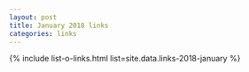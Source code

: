 ```yaml
---
layout: post  
title: January 2018 links
categories: links
---
```


{% include list-o-links.html list=site.data.links-2018-january %}
